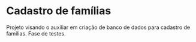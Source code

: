 # Cadastro de famílias

Projeto visando o auxíliar em criação de banco de dados para cadastro de famílias.
Fase de testes.
